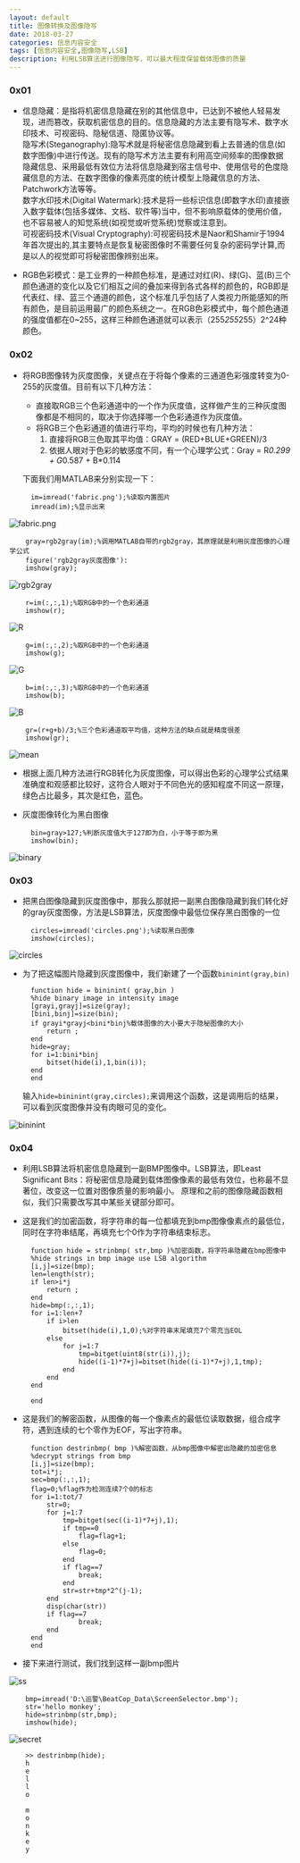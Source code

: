 ```yaml
---
layout: default
title: 图像转换及图像隐写
date: 2018-03-27
categories: 信息内容安全
tags: [信息内容安全,图像隐写,LSB]
description: 利用LSB算法进行图像隐写，可以最大程度保留载体图像的质量
---
```


### 0x01
* 信息隐藏：是指将机密信息隐藏在别的其他信息中，已达到不被他人轻易发现，进而篡改，获取机密信息的目的。信息隐藏的方法主要有隐写术、数字水印技术、可视密码、隐秘信道、隐匿协议等。<br>
隐写术(Steganography):隐写术就是将秘密信息隐藏到看上去普通的信息(如数字图像)中进行传送。现有的隐写术方法主要有利用高空间频率的图像数据隐藏信息、采用最低有效位方法将信息隐藏到宿主信号中、使用信号的色度隐藏信息的方法、在数字图像的像素亮度的统计模型上隐藏信息的方法、Patchwork方法等等。<br>
数字水印技术(Digital Watermark):技术是将一些标识信息(即数字水印)直接嵌入数字载体(包括多媒体、文档、软件等)当中，但不影响原载体的使用价值，也不容易被人的知觉系统(如视觉或听觉系统)觉察或注意到。<br>
可视密码技术(Visual Cryptography):可视密码技术是Naor和Shamir于1994年首次提出的,其主要特点是恢复秘密图像时不需要任何复杂的密码学计算,而是以人的视觉即可将秘密图像辨别出来。

* RGB色彩模式：是工业界的一种颜色标准，是通过对红(R)、绿(G)、蓝(B)三个颜色通道的变化以及它们相互之间的叠加来得到各式各样的颜色的，RGB即是代表红、绿、蓝三个通道的颜色，这个标准几乎包括了人类视力所能感知的所有颜色，是目前运用最广的颜色系统之一。在RGB色彩模式中，每个颜色通道的强度值都在0~255，这样三种颜色通道就可以表示（255*255*255）2^24种颜色。

### 0x02
* 将RGB图像转为灰度图像，关键点在于将每个像素的三通道色彩强度转变为0-255的灰度值。目前有以下几种方法：
    * 直接取RGB三个色彩通道中的一个作为灰度值，这样做产生的三种灰度图像都是不相同的，取决于你选择哪一个色彩通道作为灰度值。
    * 将RGB三个色彩通道的值进行平均，平均的时候也有几种方法：<br>
        1. 直接将RGB三色取其平均值：GRAY = (RED+BLUE+GREEN)/3
        2. 依据人眼对于色彩的敏感度不同，有一个心理学公式：Gray = R*0.299 + G*0.587 + B*0.114<br>
        
    下面我们用MATLAB来分别实现一下：

        im=imread('fabric.png');%读取内置图片
        imread(im);%显示出来

![fabric.png](http://101.132.99.228/post_img/fabric.png)

        gray=rgb2gray(im);%调用MATLAB自带的rgb2gray，其原理就是利用灰度图像的心理学公式
        figure('rgb2gray灰度图像'):
        imshow(gray);
        
![rgb2gray](http://101.132.99.228/post_img/KC00.png)


        r=im(:,:,1);%取RGB中的一个色彩通道
        imshow(r);
        
![R](http://101.132.99.228/post_img/98Y1C9BHY.png)


        g=im(:,:,2);%取RGB中的一个色彩通道
        imshow(g);
        
![G](http://101.132.99.228/post_img/ZM9.png)


        b=im(:,:,3);%取RGB中的一个色彩通道
        imshow(b);
        
![B](http://101.132.99.228/post_img/OR2.png)


        gr=(r+g+b)/3;%三个色彩通道取平均值，这种方法的缺点就是精度很差
        imshow(gr);
        
![mean](http://101.132.99.228/post_img/UC.png)


* 根据上面几种方法进行RGB转化为灰度图像，可以得出色彩的心理学公式结果准确度和观感都比较好，这符合人眼对于不同色光的感知程度不同这一原理，绿色占比最多，其次是红色，蓝色。

* 灰度图像转化为黑白图像

        bin=gray>127;%判断灰度值大于127即为白，小于等于即为黑
        imshow(bin);
        
![binary](http://101.132.99.228/post_img/K8N.png)


### 0x03
* 把黑白图像隐藏到灰度图像中，那我么那就把一副黑白图像隐藏到我们转化好的gray灰度图像，方法是LSB算法，灰度图像中最低位保存黑白图像的一位

        circles=imread('circles.png');%读取黑白图像
        imshow(circles);
        
![circles](http://101.132.99.228/post_img/QBM.png)


* 为了把这幅图片隐藏到灰度图像中，我们新建了一个函数`bininint(gray,bin)`

        function hide = bininint( gray,bin )
        %hide binary image in intensity image
        [grayi,grayj]=size(gray);
        [bini,binj]=size(bin);
        if grayi*grayj<bini*binj%载体图像的大小要大于隐秘图像的大小
            return ;
        end
        hide=gray;
        for i=1:bini*binj
            bitset(hide(i),1,bin(i));
        end
        end

    输入`hide=bininint(gray,circles);`来调用这个函数，这是调用后的结果，可以看到灰度图像并没有肉眼可见的变化。
    
![bininint](http://101.132.99.228/post_img/2DO4.png)


### 0x04
* 利用LSB算法将机密信息隐藏到一副BMP图像中。LSB算法，即Least Significant Bits：将秘密信息隐藏到载体图像像素的最低有效位，也称最不显著位，改变这一位置对图像质量的影响最小。
原理和之前的图像隐藏函数相似，我们只需要改写其中某些关键部分即可。
* 这是我们的加密函数，将字符串的每一位都填充到bmp图像像素点的最低位，同时在字符串结尾，再填充七个0作为字符串结束标志。

        function hide = strinbmp( str,bmp )%加密函数，将字符串隐藏在bmp图像中
        %hide strings in bmp image use LSB algorithm
        [i,j]=size(bmp);
        len=length(str);
        if len>i*j
            return ;
        end
        hide=bmp(:,:,1);
        for i=1:len+7
            if i>len
                bitset(hide(i),1,0);%对字符串末尾填充7个零充当EOL
            else
                for j=1:7
                    tmp=bitget(uint8(str(i)),j);
                    hide((i-1)*7+j)=bitset(hide((i-1)*7+j),1,tmp);
                end
            end
        end

        end

* 这是我们的解密函数，从图像的每一个像素点的最低位读取数据，组合成字符，遇到连续的七个零作为EOF，写出字符串。

        function destrinbmp( bmp )%解密函数，从bmp图像中解密出隐藏的加密信息
        %decrypt strings from bmp
        [i,j]=size(bmp);
        tot=i*j;
        sec=bmp(:,:,1);
        flag=0;%flag作为检测连续7个0的标志
        for i=1:tot/7
            str=0;
            for j=1:7
                tmp=bitget(sec((i-1)*7+j),1);
                if tmp==0
                    flag=flag+1;
                else
                    flag=0;
                end
                if flag==7
                    break;
                end
                str=str+tmp*2^(j-1);
            end
            disp(char(str))
            if flag==7
                    break;
            end
        end
        end

* 接下来进行测试，我们找到这样一副bmp图片 

![ss](http://101.132.99.228/post_img/ScreenSelector.bmp)


        bmp=imread('D:\巡警\BeatCop_Data\ScreenSelector.bmp');
        str='hello monkey';
        hide=strinbmp(str,bmp);
        imshow(hide);
![secret](http://101.132.99.228/post_img/WOULC.png)

        
        >> destrinbmp(hide);
        h
        e
        l
        l
        o
         
        m
        o
        n
        k
        e
        y




